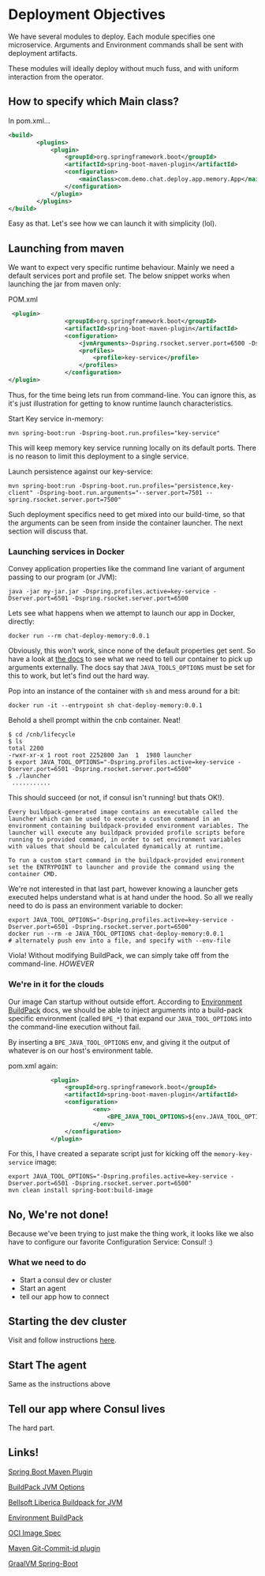 # Deployment Objectives

We have several modules to deploy. Each module specifies one microservice.
Arguments and Environment commands shall be sent with deployment artifacts.

These modules will ideally deploy without much fuss, and with uniform interaction from the operator.

## How to specify which Main class?

In pom.xml...

```xml
<build>
        <plugins>
            <plugin>
                <groupId>org.springframework.boot</groupId>
                <artifactId>spring-boot-maven-plugin</artifactId>
                <configuration>
                    <mainClass>com.demo.chat.deploy.app.memory.App</mainClass>
                </configuration>
            </plugin>
        </plugins>
</build>
```

Easy as that. Let's see how we can launch it with simplicity (lol).

## Launching from maven

We want to expect very specific runtime behaviour. Mainly
we need a default services port and profile set. The below snippet works when launching the 
jar from maven only:

POM.xml
```xml
 <plugin>
                <groupId>org.springframework.boot</groupId>
                <artifactId>spring-boot-maven-plugin</artifactId>
                <configuration>
                    <jvmArguments>-Dspring.rsocket.server.port=6500 -Dserver.port=6501</jvmArguments>
                    <profiles>
                        <profile>key-service</profile>
                    </profiles>
                </configuration>
</plugin>
```
Thus, for the time being lets run from command-line. You can ignore this, as it's 
just illustration for getting to know runtime launch characteristics. 

Start Key service in-memory:

```shell script
mvn spring-boot:run -Dspring-boot.run.profiles="key-service"
```

This will keep memory key service running locally on its default ports.
There is no reason to limit this deployment to a single service. 

Launch persistence against our key-service:

```shell script
mvn spring-boot:run -Dspring-boot.run.profiles="persistence,key-client" -Dspring-boot.run.arguments="--server.port=7501 --spring.rsocket.server.port=7500"
```

Such deployment specifics need to get mixed into our build-time, so that the arguments can
be seen from inside the container launcher. The next section will discuss that.

### Launching services in Docker

Convey application properties like the command line variant of argument passing to our program (or JVM):

```shell script
java -jar my-jar.jar -Dspring.profiles.active=key-service -Dserver.port=6501 -Dspring.rsocket.server.port=6500
```

Lets see what happens when we attempt to launch our app in Docker, directly:

```shell script
docker run --rm chat-deploy-memory:0.0.1
```

Obviously, this won't work, since none of the default properties get sent.  So have a look at [the docs](https://paketo.io/docs/buildpacks/language-family-buildpacks/java/#runtime-jvm-configuration) to see
what we need to tell our container to pick up arguments externally. The docs say that `JAVA_TOOLS_OPTIONS` must be set 
for this to work, but let's find out the hard way.

Pop into an instance of the container with `sh` and mess around for a bit:

```shell script
docker run -it --entrypoint sh chat-deploy-memory:0.0.1
```

Behold a shell prompt within the cnb container. Neat!

```shell script
$ cd /cnb/lifecycle
$ ls
total 2200
-rwxr-xr-x 1 root root 2252800 Jan  1  1980 launcher
$ export JAVA_TOOL_OPTIONS="-Dspring.profiles.active=key-service -Dserver.port=6501 -Dspring.rsocket.server.port=6500"
$ ./launcher
 ........... 
```

This should succeed (or not, if consul isn't running! but thats OK!). 

``Every buildpack-generated image contains an executable called the launcher which can be used to execute a custom command in an environment containing buildpack-provided environment variables. The launcher will execute any buildpack provided profile scripts before running to provided command, in order to set environment variables with values that should be calculated dynamically at runtime.``

``To run a custom start command in the buildpack-provided environment set the ENTRYPOINT to launcher and provide the command using the container CMD.``

We're not interested in that last part, however knowing a launcher gets executed helps understand what is at hand
under the hood.  So all we really need to do is pass an environment variable to docker:

```shell script
export JAVA_TOOL_OPTIONS="-Dspring.profiles.active=key-service -Dserver.port=6501 -Dspring.rsocket.server.port=6500"
docker run --rm -e JAVA_TOOL_OPTIONS chat-deploy-memory:0.0.1
# alternately push env into a file, and specify with --env-file
```

Viola!  Without modifying BuildPack, we can simply take off from the command-line.  *HOWEVER*

### We're in it for the clouds

Our image Can startup without outside effort. According to [Environment BuildPack](https://github.com/paketo-buildpacks/environment-variables) docs,
we should be able to inject arguments into a build-pack specific environment (called `BPE_*`) that 
expand our `JAVA_TOOL_OPTIONS` into the command-line execution without fail. 

By inserting a `BPE_JAVA_TOOL_OPTIONS` env, and giving it the output of whatever is on our host's environment table.

pom.xml again:

```xml
            <plugin>
                <groupId>org.springframework.boot</groupId>
                <artifactId>spring-boot-maven-plugin</artifactId>
                <configuration>
                        <env>
                            <BPE_JAVA_TOOL_OPTIONS>${env.JAVA_TOOL_OPTIONS}</BPE_JAVA_TOOL_OPTIONS>
                        </env>
                </configuration>
            </plugin>                    
```

For this, I have created a separate script just for kicking off the `memory-key-service` image:

```shell script
export JAVA_TOOL_OPTIONS="-Dspring.profiles.active=key-service -Dserver.port=6501 -Dspring.rsocket.server.port=6500"
mvn clean install spring-boot:build-image
```

## No, We're not done!

Because we've been trying to just make the thing work, it looks like we also have to 
configure our favorite Configuration Service: Consul! :)

### What we need to do
 
 * Start a consul dev or cluster
 * Start an agent
 * tell our app how to connect 
 
## Starting the dev cluster 

Visit and follow instructions [here](https://hub.docker.com/_/consul).

## Start The agent

Same as the instructions above

## Tell our app where Consul lives

The hard part.  


## Links! 

[Spring Boot Maven Plugin](https://docs.spring.io/spring-boot/docs/current/maven-plugin/reference/html/)

[BuildPack JVM Options](https://paketo.io/docs/buildpacks/language-family-buildpacks/java/#runtime-jvm-configuration)

[Bellsoft Liberica Buildpack for JVM](https://github.com/paketo-buildpacks/bellsoft-liberica)

[Environment BuildPack](https://github.com/paketo-buildpacks/environment-variables)

[OCI Image Spec](https://github.com/opencontainers/image-spec/blob/master/config.md)

[Maven Git-Commit-id plugin](https://github.com/git-commit-id/git-commit-id-maven-plugin)

[GraalVM Spring-Boot](https://github.com/spring-projects-experimental/spring-graalvm-native)